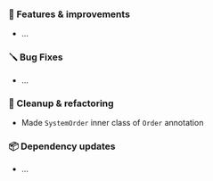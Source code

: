 ### 🚀 Features & improvements

- ...

### 🪛 Bug Fixes

- ...

### 🧽 Cleanup & refactoring

- Made `SystemOrder` inner class of `Order` annotation 

### 📦 Dependency updates

- ...